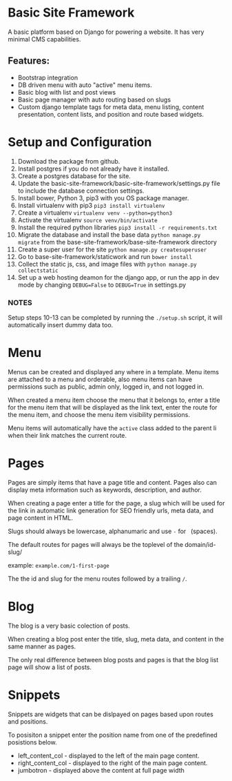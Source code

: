 # Basic Site Framework

A basic platform based on Django for powering a website. It has very minimal CMS capabilities.

## Features:
 - Bootstrap integration
 - DB driven menu with auto "active" menu items.
 - Basic blog with list and post views
 - Basic page manager with auto routing based on slugs
 - Custom django template tags for meta data, menu listing, content presentation, content lists, and position and route based widgets.

# Setup and Configuration

1. Download the package from github.
2. Install postgres if you do not already have it installed.
3. Create a postgres database for the site.
4. Update the basic-site-framework/basic-site-framework/settings.py file to include the database connection settings.
5. Install bower, Python 3, pip3 with you OS package manager.
6. Install virtualenv with pip3 `pip3 install virtualenv`
7. Create a virtualenv `virtualenv venv --python=python3`
8. Activate the virtualenv `source venv/bin/activate`
9. Install the required python libraries `pip3 install -r requirements.txt`
10. Migrate the database and install the base data `python manage.py migrate` from the base-site-framework/base-site-framework directory
11. Create a super user for the site `python manage.py createsuperuser`
12. Go to base-site-framework/staticwork and run `bower install`
13. Collect the static js, css, and image files with `python manage.py collectstatic`
14. Set up a web hosting deamon for the django app, or run the app in dev mode by changing `DEBUG=False` to `DEBUG=True` in settings.py


### NOTES
Setup steps 10-13 can be completed by running the `./setup.sh` script, it will automatically insert dummy data too.


# Menu
Menus can be created and displayed any where in a template. Menu items are attached to a menu and orderable, also menu items can have permissions such as public, admin only, logged in, and not logged in.

When created a menu item choose the menu that it belongs to, enter a title for the menu item that will be displayed as the link text, enter the route for the menu item, and choose the menu item visibility permissions.

Menu items will automatically have the `active` class added to the parent li when their link matches the current route.

# Pages
Pages are simply items that have a page title and content. Pages also can display meta information such as keywords, description, and author.

When creating a page enter a title for the page, a slug which will be used for the link in automatic link generation for SEO friendly urls, meta data, and page content in HTML.

Slugs should always be lowercase, alphanumaric and use `-` for ` `(spaces). 

The default routes for pages will always be the toplevel of the domain/id-slug/

example: `example.com/1-first-page`

The the id and slug for the menu routes followed by a trailing `/`.

# Blog
The blog is a very basic colection of posts.

When creating a blog post enter the title, slug, meta data, and content in the same manner as pages.

The only real difference between blog posts and pages is that the blog list page will show a list of posts.

# Snippets
Snippets are widgets that can be dislpayed on pages based upon routes and positions.

To posisiton a snippet enter the position name from one of the predefined posistions below.

 - left\_content\_col - displayed to the left of the main page content.
 - right\_content\_col - displayed to the right of the main page content.
 - jumbotron - displayed above the content at full page width